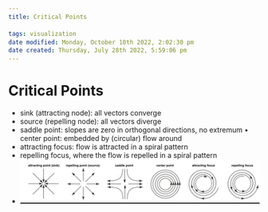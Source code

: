```yaml
---
title: Critical Points

tags: visualization 
date modified: Monday, October 10th 2022, 2:02:30 pm
date created: Thursday, July 28th 2022, 5:59:06 pm
---
```


# Critical Points
- sink (attracting node): all vectors converge  
- source (repelling node): all vectors diverge  
- saddle point: slopes are zero in orthogonal directions, no extremum • center point: embedded by (circular) flow around  
- attracting focus: flow is attracted in a spiral pattern
- repelling focus, where the flow is repelled in a spiral pattern
- ![Screenshot 2022-09-14 at 12.45.37 PM](images/Screenshot%202022-09-14%20at%2012.45.37%20PM.png)

